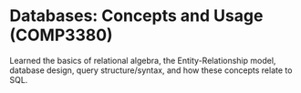 # Databases: Concepts and Usage (COMP3380)
Learned the basics of relational algebra, the Entity-Relationship model, database design, query structure/syntax, and how these concepts relate to SQL.
